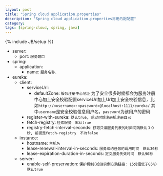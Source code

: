 ```yaml
---
layout: post
title: "Spring cloud application.properties"
description: "Spring cloud application.properties常用的配配置"
category: 
tags: [spring-cloud, spring, java]
---
```

{% include JB/setup %}

- server:
    - port:                 `服务端口`
- spring: 
    - application:  
        - name:             `服务名称，`      
- eureka:
    - client:
        - serviceUrl:
            - defaultZone:  `服务注册中心地址`
            为了安全很多时候都会为服务注册中心加上安全校验配置serviceUrl加上Url加上安全校验信息，比如`http://<username>:<password>@localhost:1111/eureka/`
            其中`username`是安全校验信息用户名，`password`为该用户的密码
        - register-with-eureka: `默认true, 启动时想注册机注册自己`
        - fetch-registry:   `检索服务　默认true`
        - registry-fetch-interval-seconds: `获取只读服务列表的时间间隔默认３０秒, 前提是fetch-registry　不为false`
    - instance:
        - hostname:         `主机名`    
        - lease-renewal-interval-in-seconds: `服务续约任务的调用时间　默认30秒`
        - lease-expiration-duration-in-seconds: `定义服务失效时间　默认90秒`
    - server:
        - enable-self-preservation: `保护机制(检测实例心跳链接: 15分组低于85%)　默认true`
            
        
        
        
        
        
